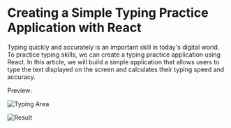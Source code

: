 # Creating a Simple Typing Practice Application with React
Typing quickly and accurately is an important skill in today's digital world. To practice typing skills, we can create a typing practice application using React. In this article, we will build a simple application that allows users to type the text displayed on the screen and calculates their typing speed and accuracy.

Preview:

![Typing Area](https://github.com/lampungdev/typing-practice-react/blob/main/preview/Cuplikan%20layar%202024-06-25%20164525.png)

![Result](https://github.com/lampungdev/typing-practice-react/blob/main/preview/Cuplikan%20layar%202024-06-25%20164426.png)
